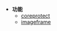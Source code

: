 <!-- 额外部分、folia -->

* **功能**
  * [coreprotect](/extra/folia/coreprotect.md)
  * [imageframe](/extra/folia/imageframe.md)
